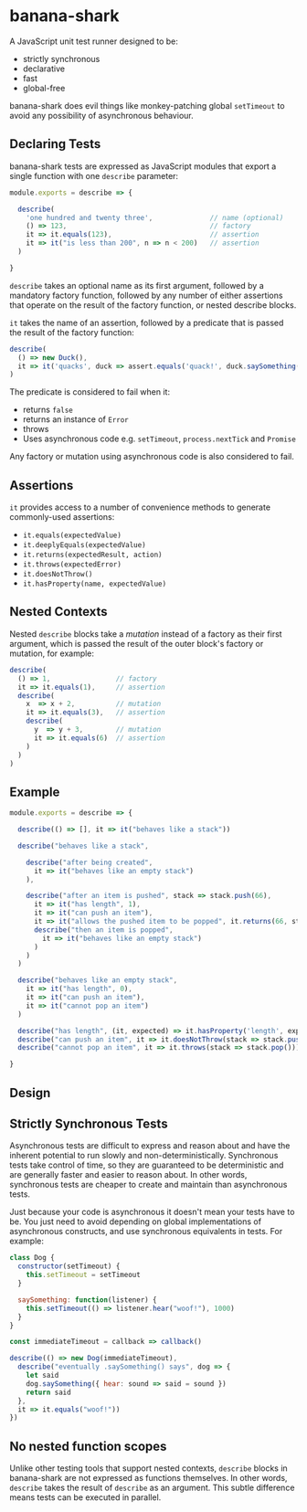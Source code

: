 # banana-shark

A JavaScript unit test runner designed to be:

* strictly synchronous
* declarative
* fast
* global-free

banana-shark does evil things like monkey-patching global `setTimeout` to avoid
any possibility of asynchronous behaviour.

## Declaring Tests

banana-shark tests are expressed as JavaScript modules that export a single
function with one `describe` parameter:

```js
module.exports = describe => {

  describe(
    'one hundred and twenty three',              // name (optional)
    () => 123,                                   // factory
    it => it.equals(123),                        // assertion
    it => it("is less than 200", n => n < 200)   // assertion
  )

}
```

`describe` takes an optional name as its first argument, followed by a mandatory
factory function, followed by any number of either assertions that operate on
the result of the factory function, or nested describe blocks.

`it` takes the name of an assertion, followed by a predicate that is passed
the result of the factory function:

```js
describe(
  () => new Duck(),
  it => it('quacks', duck => assert.equals('quack!', duck.saySomething()))
)
```

The predicate is considered to fail when it:

* returns `false`
* returns an instance of `Error`
* throws
* Uses asynchronous code e.g. `setTimeout`, `process.nextTick` and `Promise`

Any factory or mutation using asynchronous code is also considered to fail.

## Assertions

`it` provides access to a number of convenience methods to generate
commonly-used assertions:

* `it.equals(expectedValue)`
* `it.deeplyEquals(expectedValue)`
* `it.returns(expectedResult, action)`
* `it.throws(expectedError)`
* `it.doesNotThrow()`
* `it.hasProperty(name, expectedValue)`

## Nested Contexts

Nested `describe` blocks take a _mutation_ instead of a factory as their first
argument, which is passed the result of the outer block's factory or mutation,
for example:

```js
describe(
  () => 1,                // factory
  it => it.equals(1),     // assertion
  describe(
    x  => x + 2,          // mutation
    it => it.equals(3),   // assertion
    describe(
      y  => y + 3,        // mutation
      it => it.equals(6)  // assertion
    )
  )
)
```

## Example

```js
module.exports = describe => {

  describe(() => [], it => it("behaves like a stack"))

  describe("behaves like a stack",

    describe("after being created",
      it => it("behaves like an empty stack")
    ),

    describe("after an item is pushed", stack => stack.push(66),
      it => it("has length", 1),
      it => it("can push an item"),
      it => it("allows the pushed item to be popped", it.returns(66, stack => stack.pop())),
      describe("then an item is popped",
        it => it("behaves like an empty stack")
      )
    )
  )

  describe("behaves like an empty stack",
    it => it("has length", 0),
    it => it("can push an item"),
    it => it("cannot pop an item")
  )

  describe("has length", (it, expected) => it.hasProperty('length', expected))
  describe("can push an item", it => it.doesNotThrow(stack => stack.push(42)))
  describe("cannot pop an item", it => it.throws(stack => stack.pop()))

}
```

## Design

## Strictly Synchronous Tests

Asynchronous tests are difficult to express and reason about and have the
inherent potential to run slowly and non-deterministically. Synchronous tests
take control of time, so they are guaranteed to be deterministic and are
generally faster and easier to reason about. In other words, synchronous tests
are cheaper to create and maintain than asynchronous tests.

Just because your code is asynchronous it doesn't mean your tests have to be.
You just need to avoid depending on global implementations of asynchronous
constructs, and use synchronous equivalents in tests. For example:

```js
class Dog {
  constructor(setTimeout) {
    this.setTimeout = setTimeout
  }

  saySomething: function(listener) {
    this.setTimeout(() => listener.hear("woof!"), 1000)
  }
}

const immediateTimeout = callback => callback()

describe(() => new Dog(immediateTimeout),  
  describe("eventually .saySomething() says", dog => {
    let said
    dog.saySomething({ hear: sound => said = sound })
    return said
  },
  it => it.equals("woof!"))
})
```

## No nested function scopes

Unlike other testing tools that support nested contexts, `describe` blocks in
banana-shark are not expressed as functions themselves. In other words,
`describe` takes the result of `describe` as an argument. This subtle
difference means tests can be executed in parallel.
